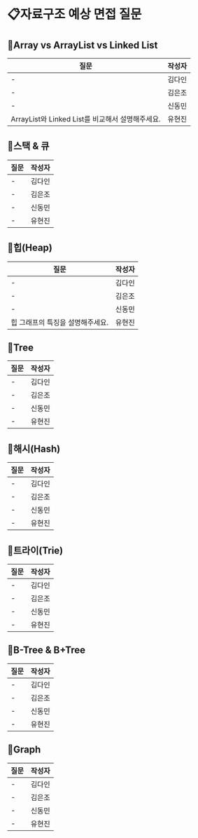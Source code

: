 # 📋자료구조 예상 면접 질문

## 📍Array vs ArrayList vs Linked List
질문|작성자|
---|---- |
-| 김다인 |
-| 김은조 |
-| 신동민 |
ArrayList와 Linked List를 비교해서 설명해주세요. | 유현진 |


## 📍스택 & 큐
질문|작성자|
---|---- |
-| 김다인 |
-| 김은조 |
-| 신동민 |
-| 유현진 |

## 📍힙(Heap)
질문|작성자|
---|---- |
-| 김다인 |
-| 김은조 |
-| 신동민 |
힙 그래프의 특징을 설명해주세요. | 유현진 |

## 📍Tree
질문|작성자|
---|---- |
-| 김다인 |
-| 김은조 |
-| 신동민 |
-| 유현진 |

## 📍해시(Hash)
질문|작성자|
---|---- |
-| 김다인 |
-| 김은조 |
-| 신동민 |
-| 유현진 |

## 📍트라이(Trie)
질문|작성자|
---|---- |
-| 김다인 |
-| 김은조 |
-| 신동민 |
-| 유현진 |

## 📍B-Tree & B+Tree
질문|작성자|
---|---- |
-| 김다인 |
-| 김은조 |
-| 신동민 |
-| 유현진 |

## 📍Graph
질문|작성자|
---|---- |
-| 김다인 |
-| 김은조 |
-| 신동민 |
-| 유현진 |

